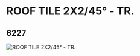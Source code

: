 # ROOF TILE 2X2/45° - TR.
## 6227
![ROOF TILE 2X2/45° - TR.](https://lc-www-live-s.legocdn.com/media/bricks/5/2/622740.jpg)
